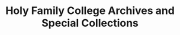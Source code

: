 ---
layout: repo
title: "Holy Family College Archives and Special Collections"
id: 14517
permalink: repos/14517/
---